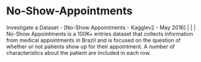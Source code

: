 # No-Show-Appointments
Investigate a Dataset - [No-Show Appointments - Kagglev2 - May 2016] | | | No-Show Appointments is a 100K+ entries dataset that collects information from medical appointments in Brazil and is focused on the question of whether or not patients show up for their appointment. A number of characteristics about the patient are included in each row.
